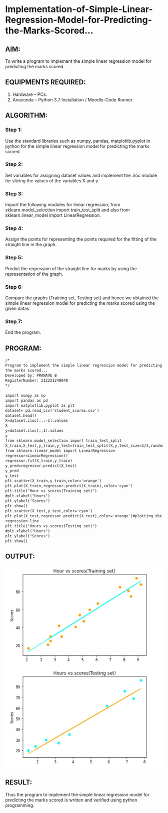 # Implementation-of-Simple-Linear-Regression-Model-for-Predicting-the-Marks-Scored...

## AIM:
To write a program to implement the simple linear regression model for predicting the marks scored.

## EQUIPMENTS REQUIRED:
1. Hardware – PCs.
2. Anaconda – Python 3.7 Installation / Moodle-Code Runner.

## ALGORITHM:
### Step 1:
Use the standard libraries such as numpy, pandas, matplotlib.pyplot in python for the simple linear regression model for predicting the marks scored.

### Step 2:
Set variables for assigning dataset values and implement the .iloc module for slicing the values of the variables X and y. 

### Step 3:
Import the following modules for linear regression; from sklearn.model_selection import train_test_split and also from sklearn.linear_model import LinearRegression.

### Step 4:
Assign the points for representing the points required for the fitting of the straight line in the graph.

### Step 5:
Predict the regression of the straight line for marks by using the representation of the graph.

### Step 6:
Compare the graphs (Training set, Testing set) and hence we obtained the simple linear regression model for predicting the marks scored using the given datas.

### Step 7:
End the program.

## PROGRAM:
```
/*
Program to implement the simple linear regression model for predicting the marks scored...
Developed by: PRANAVE B
RegisterNumber: 212221240040
*/

import numpy as np
import pandas as pd
import matplotlib.pyplot as plt
dataset= pd.read_csv('student_scores.csv')
dataset.head()
X=dataset.iloc[:,:-1].values
X
y=dataset.iloc[:,1].values
y
from sklearn.model_selection import train_test_split
X_train,X_test,y_train,y_test=train_test_split(X,y,test_size=1/3,random_state=0)
from sklearn.linear_model import LinearRegression
regressor=LinearRegression()
regressor.fit(X_train,y_train)
y_pred=regressor.predict(X_test)
y_pred
y_test 
plt.scatter(X_train,y_train,color='orange')
plt.plot(X_train,regressor.predict(X_train),color='cyan')
plt.title("Hour vs scores(Training set)")
#plt.xlabel("Hours")
plt.ylabel("Scores")
plt.show()
plt.scatter(X_test,y_test,color='cyan')
plt.plot(X_test,regressor.predict(X_test),color='orange')#plotting the regression line
plt.title("Hours vs scores(Testing set)")
#plt.xlabel("Hours")
plt.ylabel("Scores")
plt.show()

```

## OUTPUT:
![simple linear regression model for predicting the marks scored](P1.JPg)


## RESULT:
Thus the program to implement the simple linear regression model for predicting the marks scored is written and verified using python programming.